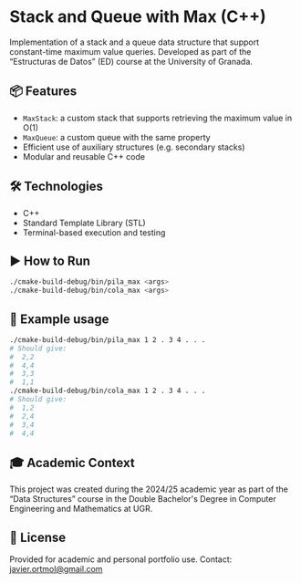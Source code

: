 # Stack and Queue with Max (C++)

Implementation of a stack and a queue data structure that support constant-time maximum value queries. Developed as part of the “Estructuras de Datos” (ED) course at the University of Granada.

## 📦 Features

- `MaxStack`: a custom stack that supports retrieving the maximum value in O(1)
- `MaxQueue`: a custom queue with the same property
- Efficient use of auxiliary structures (e.g. secondary stacks)
- Modular and reusable C++ code

## 🛠️ Technologies
- C++
- Standard Template Library (STL)
- Terminal-based execution and testing

## ▶️ How to Run
  ```bash
  ./cmake-build-debug/bin/pila_max <args>
  ./cmake-build-debug/bin/cola_max <args>
  ```

## 🧪 Example usage
  ```bash
  ./cmake-build-debug/bin/pila_max 1 2 . 3 4 . . .
  # Should give:
  #  2,2
  #  4,4
  #  3,3
  #  1,1
  ./cmake-build-debug/bin/cola_max 1 2 . 3 4 . . .
  # Should give:
  #  1,2
  #  2,4
  #  3,4
  #  4,4
```

## 🎓 Academic Context
This project was created during the 2024/25 academic year as part of the “Data Structures” course in the Double Bachelor's Degree in Computer Engineering and Mathematics at UGR.

## 📜 License
Provided for academic and personal portfolio use.
Contact: javier.ortmol@gmail.com
